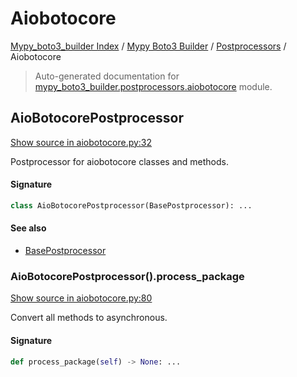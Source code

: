 # Aiobotocore

[Mypy_boto3_builder Index](../../README.md#mypy_boto3_builder-index) / [Mypy Boto3 Builder](../index.md#mypy-boto3-builder) / [Postprocessors](./index.md#postprocessors) / Aiobotocore

> Auto-generated documentation for [mypy_boto3_builder.postprocessors.aiobotocore](https://github.com/youtype/mypy_boto3_builder/blob/main/mypy_boto3_builder/postprocessors/aiobotocore.py) module.

## AioBotocorePostprocessor

[Show source in aiobotocore.py:32](https://github.com/youtype/mypy_boto3_builder/blob/main/mypy_boto3_builder/postprocessors/aiobotocore.py#L32)

Postprocessor for aiobotocore classes and methods.

#### Signature

```python
class AioBotocorePostprocessor(BasePostprocessor): ...
```

#### See also

- [BasePostprocessor](./base.md#basepostprocessor)

### AioBotocorePostprocessor().process_package

[Show source in aiobotocore.py:80](https://github.com/youtype/mypy_boto3_builder/blob/main/mypy_boto3_builder/postprocessors/aiobotocore.py#L80)

Convert all methods to asynchronous.

#### Signature

```python
def process_package(self) -> None: ...
```

